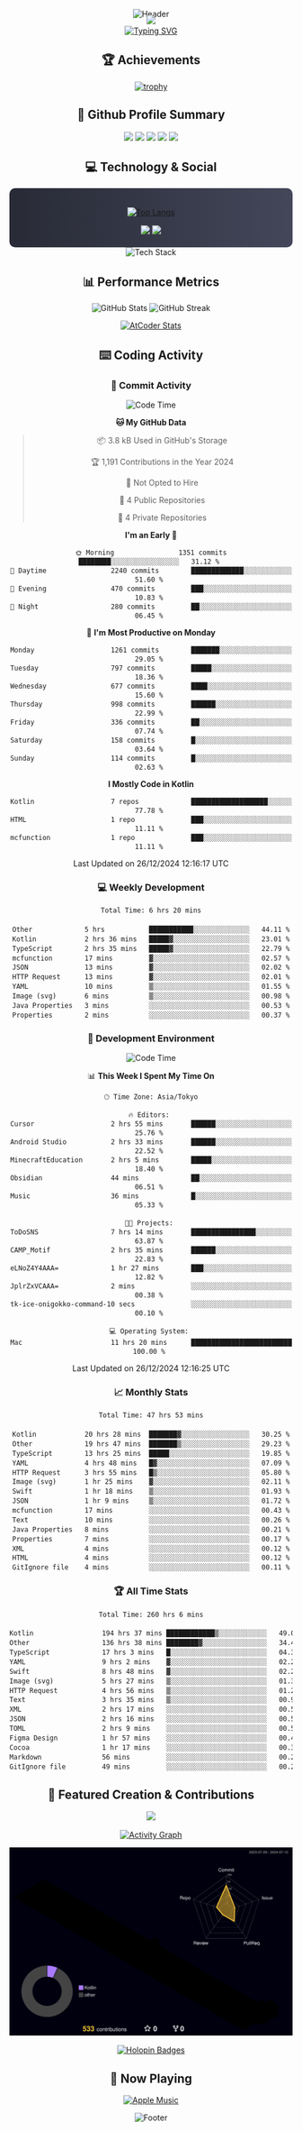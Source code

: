 <div align="center">
  
![Header](https://capsule-render.vercel.app/api?type=waving&color=gradient&customColorList=12&height=300&section=header&text=Welcome%20to%20Batapii's%20Universe&fontSize=50&animation=fadeIn&fontAlignY=40&desc=Android%20Developer%20|%20Kotlin%20LOVE%20)

<div style="margin-top: -20px;">
  <img src="https://readme-typing-svg.herokuapp.com/?lines=Crafting+Android+Experiences;Building+Tomorrow's+Apps+Today;Always+Learning,+Always+Growing&font=Fira%20Code&center=true&width=440&height=45&color=f75c7e&vCenter=true&size=22&pause=1000">
</div>

<a href="https://git.io/typing-svg">
  <img src="https://readme-typing-svg.demolab.com?font=Fira+Code&weight=600&size=28&duration=4000&pause=1000&center=true&vCenter=true&width=800&lines=Hey+there!+I'm+Batapii+%F0%9F%91%8B;Android+Developer+from+Japan+%F0%9F%87%AF%F0%9F%87%B5" alt="Typing SVG" />
</a>

## 🏆 Achievements

[![trophy](https://github-profile-trophy.vercel.app/?username=batapii&theme=onestar&no-frame=true&no-bg=true&column=8&rank=SECRET,SSS,SS,S,AAA,AA,A,B,C,?&margin-w=10&margin-h=10)](https://github.com/ryo-ma/github-profile-trophy)

## 🎯 Github Profile Summary

<div align="center">
  <img src="http://github-profile-summary-cards.vercel.app/api/cards/profile-details?username=batapii&theme=radical" />
  <img src="http://github-profile-summary-cards.vercel.app/api/cards/repos-per-language?username=batapii&theme=radical" />
  <img src="http://github-profile-summary-cards.vercel.app/api/cards/most-commit-language?username=batapii&theme=radical" />
  <img src="http://github-profile-summary-cards.vercel.app/api/cards/stats?username=batapii&theme=radical" />
  <img src="http://github-profile-summary-cards.vercel.app/api/cards/productive-time?username=batapii&theme=radical" />
</div>

## 💻 Technology & Social

<div align="center" style="background: linear-gradient(to right, #282A36, #44475A); padding: 20px; border-radius: 10px;">

[![Top Langs](https://github-readme-stats.vercel.app/api/top-langs/?username=batapii
)](https://github.com/anuraghazra/github-readme-stats)

<div style="margin-top: 15px">
<a href="https://github.com/batapii"><img src="https://img.shields.io/github/followers/batapii?style=for-the-badge&logo=github&label=Follow&color=ff6e96&labelColor=282A36"/></a>
<a href="https://twitter.com/batapii3939"><img src="https://img.shields.io/twitter/follow/batapii?style=for-the-badge&logo=twitter&color=1DA1F2&labelColor=282A36&label= Twitter"/></a>
</div>

</div>

<div align="center">
<img src="https://github-readme-tech-stack.vercel.app/api/cards?title=Tech+Stack&align=center&titleAlign=center&fontSize=20&lineHeight=10&lineCount=4&theme=github_dark&width=800&bg=%230D1117&badge=%23161B22&border=%2321262D&titleColor=%2358A6FF&line1=kotlin%2Ckotlin%2C0095D5%3Bandroid%2Candroid%2C00ff00%3Bjetpackcompose%2Cjetpack%2C4285F4%3B&line2=swift%2Cswift%2CFA7343%3Bfirebase%2Cfirebase%2CFFCA28%3Bgithub%2Cgithub%2C181717%3B&line3=typescript%2Ctypescript%2C3178C6%3Bgraphql%2Cgraphql%2CE10098%3Bsupabase%2Csupabase%2C3FCF8E%3B&line4=gradle%2Cgradle%2C02303A%3Bgitkraken%2Cgitkraken%2C179287%3Bpostman%2Cpostman%2CFF6C37%3B" alt="Tech Stack" />
</div>



## 📊 Performance Metrics

<div align="center">

![GitHub Stats](https://github-readme-stats.vercel.app/api?username=batapii&show_icons=true&theme=radical&hide_border=true&bg_color=0D1117)
![GitHub Streak](https://github-readme-streak-stats.herokuapp.com/?user=batapii&theme=radical&hide_border=true&background=0D1117)

[![AtCoder Stats](https://atcoder-readme-stats.vercel.app/stats/batapii3939?theme=dark&show_history=5&width=495)](https://github.com/iwbc-mzk/atcoder-readme-stats)

</div>

## ⌨️ Coding Activity

### 🌟 Commit Activity
<!--START_SECTION:commit-stats-->
![Code Time](http://img.shields.io/badge/Code%20Time-397%20hrs%203%20mins-blue)

**🐱 My GitHub Data** 

> 📦 3.8 kB Used in GitHub's Storage 
 > 
> 🏆 1,191 Contributions in the Year 2024
 > 
> 🚫 Not Opted to Hire
 > 
> 📜 4 Public Repositories 
 > 
> 🔑 4 Private Repositories 
 > 
**I'm an Early 🐤** 

```text
🌞 Morning                1351 commits        ████████░░░░░░░░░░░░░░░░░   31.12 % 
🌆 Daytime                2240 commits        █████████████░░░░░░░░░░░░   51.60 % 
🌃 Evening                470 commits         ███░░░░░░░░░░░░░░░░░░░░░░   10.83 % 
🌙 Night                  280 commits         ██░░░░░░░░░░░░░░░░░░░░░░░   06.45 % 
```
📅 **I'm Most Productive on Monday** 

```text
Monday                   1261 commits        ███████░░░░░░░░░░░░░░░░░░   29.05 % 
Tuesday                  797 commits         █████░░░░░░░░░░░░░░░░░░░░   18.36 % 
Wednesday                677 commits         ████░░░░░░░░░░░░░░░░░░░░░   15.60 % 
Thursday                 998 commits         ██████░░░░░░░░░░░░░░░░░░░   22.99 % 
Friday                   336 commits         ██░░░░░░░░░░░░░░░░░░░░░░░   07.74 % 
Saturday                 158 commits         █░░░░░░░░░░░░░░░░░░░░░░░░   03.64 % 
Sunday                   114 commits         █░░░░░░░░░░░░░░░░░░░░░░░░   02.63 % 
```


**I Mostly Code in Kotlin** 

```text
Kotlin                   7 repos             ███████████████████░░░░░░   77.78 % 
HTML                     1 repo              ███░░░░░░░░░░░░░░░░░░░░░░   11.11 % 
mcfunction               1 repo              ███░░░░░░░░░░░░░░░░░░░░░░   11.11 % 
```




 Last Updated on 26/12/2024 12:16:17 UTC
<!--END_SECTION:commit-stats-->

### 💻 Weekly Development
<!--START_SECTION:wakatime-->

```txt
Total Time: 6 hrs 20 mins

Other             5 hrs           ███████████░░░░░░░░░░░░░░   44.11 %
Kotlin            2 hrs 36 mins   █████▓░░░░░░░░░░░░░░░░░░░   23.01 %
TypeScript        2 hrs 35 mins   █████▓░░░░░░░░░░░░░░░░░░░   22.79 %
mcfunction        17 mins         ▓░░░░░░░░░░░░░░░░░░░░░░░░   02.57 %
JSON              13 mins         ▓░░░░░░░░░░░░░░░░░░░░░░░░   02.02 %
HTTP Request      13 mins         ▓░░░░░░░░░░░░░░░░░░░░░░░░   02.01 %
YAML              10 mins         ▒░░░░░░░░░░░░░░░░░░░░░░░░   01.55 %
Image (svg)       6 mins          ▒░░░░░░░░░░░░░░░░░░░░░░░░   00.98 %
Java Properties   3 mins          ░░░░░░░░░░░░░░░░░░░░░░░░░   00.53 %
Properties        2 mins          ░░░░░░░░░░░░░░░░░░░░░░░░░   00.37 %
```

<!--END_SECTION:wakatime-->

### 🔨 Development Environment
<!--START_SECTION:dev-stats-->
![Code Time](http://img.shields.io/badge/Code%20Time-397%20hrs%203%20mins-blue)

📊 **This Week I Spent My Time On** 

```text
🕑︎ Time Zone: Asia/Tokyo

🔥 Editors: 
Cursor                   2 hrs 55 mins       ██████░░░░░░░░░░░░░░░░░░░   25.76 % 
Android Studio           2 hrs 33 mins       ██████░░░░░░░░░░░░░░░░░░░   22.52 % 
MinecraftEducation       2 hrs 5 mins        █████░░░░░░░░░░░░░░░░░░░░   18.40 % 
Obsidian                 44 mins             ██░░░░░░░░░░░░░░░░░░░░░░░   06.51 % 
Music                    36 mins             █░░░░░░░░░░░░░░░░░░░░░░░░   05.33 % 

🐱‍💻 Projects: 
ToDoSNS                  7 hrs 14 mins       ████████████████░░░░░░░░░   63.87 % 
CAMP_Motif               2 hrs 35 mins       ██████░░░░░░░░░░░░░░░░░░░   22.83 % 
eLNoZ4Y4AAA=             1 hr 27 mins        ███░░░░░░░░░░░░░░░░░░░░░░   12.82 % 
JplrZxVCAAA=             2 mins              ░░░░░░░░░░░░░░░░░░░░░░░░░   00.38 % 
tk-ice-onigokko-command-10 secs              ░░░░░░░░░░░░░░░░░░░░░░░░░   00.10 % 

💻 Operating System: 
Mac                      11 hrs 20 mins      █████████████████████████   100.00 % 
```


 Last Updated on 26/12/2024 12:16:25 UTC
<!--END_SECTION:dev-stats-->

### 📈 Monthly Stats
<!--START_SECTION:wakamonth-->

```txt
Total Time: 47 hrs 53 mins

Kotlin            20 hrs 28 mins  ███████▓░░░░░░░░░░░░░░░░░   30.25 %
Other             19 hrs 47 mins  ███████▒░░░░░░░░░░░░░░░░░   29.23 %
TypeScript        13 hrs 25 mins  █████░░░░░░░░░░░░░░░░░░░░   19.85 %
YAML              4 hrs 48 mins   █▓░░░░░░░░░░░░░░░░░░░░░░░   07.09 %
HTTP Request      3 hrs 55 mins   █▒░░░░░░░░░░░░░░░░░░░░░░░   05.80 %
Image (svg)       1 hr 25 mins    ▓░░░░░░░░░░░░░░░░░░░░░░░░   02.11 %
Swift             1 hr 18 mins    ▒░░░░░░░░░░░░░░░░░░░░░░░░   01.93 %
JSON              1 hr 9 mins     ▒░░░░░░░░░░░░░░░░░░░░░░░░   01.72 %
mcfunction        17 mins         ░░░░░░░░░░░░░░░░░░░░░░░░░   00.43 %
Text              10 mins         ░░░░░░░░░░░░░░░░░░░░░░░░░   00.26 %
Java Properties   8 mins          ░░░░░░░░░░░░░░░░░░░░░░░░░   00.21 %
Properties        7 mins          ░░░░░░░░░░░░░░░░░░░░░░░░░   00.17 %
XML               4 mins          ░░░░░░░░░░░░░░░░░░░░░░░░░   00.12 %
HTML              4 mins          ░░░░░░░░░░░░░░░░░░░░░░░░░   00.12 %
GitIgnore file    4 mins          ░░░░░░░░░░░░░░░░░░░░░░░░░   00.11 %
```

<!--END_SECTION:wakamonth-->

### 🏆 All Time Stats
<!--START_SECTION:wakaalltime-->

```txt
Total Time: 260 hrs 6 mins

Kotlin                 194 hrs 37 mins ████████████▒░░░░░░░░░░░░   49.05 %
Other                  136 hrs 38 mins ████████▓░░░░░░░░░░░░░░░░   34.44 %
TypeScript             17 hrs 3 mins   █░░░░░░░░░░░░░░░░░░░░░░░░   04.30 %
YAML                   9 hrs 2 mins    ▓░░░░░░░░░░░░░░░░░░░░░░░░   02.28 %
Swift                  8 hrs 48 mins   ▓░░░░░░░░░░░░░░░░░░░░░░░░   02.22 %
Image (svg)            5 hrs 27 mins   ▒░░░░░░░░░░░░░░░░░░░░░░░░   01.38 %
HTTP Request           4 hrs 56 mins   ▒░░░░░░░░░░░░░░░░░░░░░░░░   01.25 %
Text                   3 hrs 35 mins   ▒░░░░░░░░░░░░░░░░░░░░░░░░   00.91 %
XML                    2 hrs 17 mins   ░░░░░░░░░░░░░░░░░░░░░░░░░   00.58 %
JSON                   2 hrs 16 mins   ░░░░░░░░░░░░░░░░░░░░░░░░░   00.57 %
TOML                   2 hrs 9 mins    ░░░░░░░░░░░░░░░░░░░░░░░░░   00.54 %
Figma Design           1 hr 57 mins    ░░░░░░░░░░░░░░░░░░░░░░░░░   00.49 %
Cocoa                  1 hr 17 mins    ░░░░░░░░░░░░░░░░░░░░░░░░░   00.32 %
Markdown               56 mins         ░░░░░░░░░░░░░░░░░░░░░░░░░   00.24 %
GitIgnore file         49 mins         ░░░░░░░░░░░░░░░░░░░░░░░░░   00.21 %
```

<!--END_SECTION:wakaalltime-->


## 🌟 Featured Creation & Contributions

<div align="center">
  <a href="https://github.com/batapii/ToDoSNS">
    <img src="https://github-readme-stats.vercel.app/api/pin/?username=batapii&repo=ToDoSNS&theme=radical&hide_border=true&bg_color=0D1117" />
  </a>

[![Activity Graph](https://github-readme-activity-graph.vercel.app/graph?username=batapii&custom_title=Contribution%20Graph&hide_border=true&theme=radical&bg_color=0D1117)](https://github.com/ashutosh00710/github-readme-activity-graph)

![3D Contrib](./profile-3d-contrib/profile-night-rainbow.svg)

[![Holopin Badges](https://holopin.me/batapii)](https://holopin.io/@batapii)

</div>

## 🎵 Now Playing

<div align="center">
  
[![Apple Music](https://music-profile.rayriffy.com/theme/dark.svg?uid=001005.6598667d2ffd4a10a4f429edd0ba24c4.1156)](https://github.com/rayriffy/apple-music-github-profile)

</div>

![Footer](https://capsule-render.vercel.app/api?type=waving&color=gradient&customColorList=12&height=100&section=footer)

</div>
